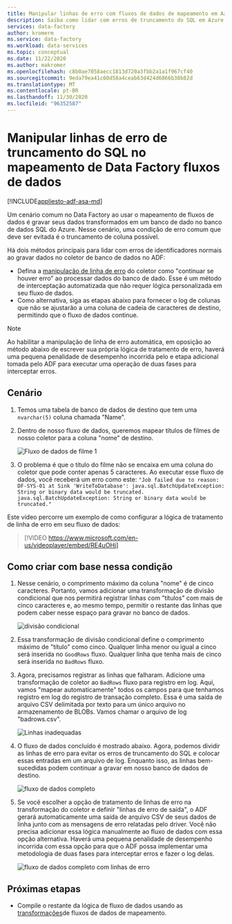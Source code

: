 ```yaml
---
title: Manipular linhas de erro com fluxos de dados de mapeamento em Azure Data Factory
description: Saiba como lidar com erros de truncamento do SQL em Azure Data Factory usando fluxos de dados de mapeamento.
services: data-factory
author: kromerm
ms.service: data-factory
ms.workload: data-services
ms.topic: conceptual
ms.date: 11/22/2020
ms.author: makromer
ms.openlocfilehash: c8b0ae7058aecc1813d720a3fbb2a1a1f967cf40
ms.sourcegitcommit: 9eda79ea41c60d58a4ceab63d424d6866b38b82d
ms.translationtype: MT
ms.contentlocale: pt-BR
ms.lasthandoff: 11/30/2020
ms.locfileid: "96352587"
---
```

# <a name="handle-sql-truncation-error-rows-in-data-factory-mapping-data-flows"></a>Manipular linhas de erro de truncamento do SQL no mapeamento de Data Factory fluxos de dados

[!INCLUDE[appliesto-adf-asa-md](includes/appliesto-adf-asa-md.md)]

Um cenário comum no Data Factory ao usar o mapeamento de fluxos de dados é gravar seus dados transformados em um banco de dado no banco de dados SQL do Azure. Nesse cenário, uma condição de erro comum que deve ser evitada é o truncamento de coluna possível.

Há dois métodos principais para lidar com erros de identificadores normais ao gravar dados no coletor de banco de dados no ADF:

* Defina a [manipulação de linha de erro](./connector-azure-sql-database.md#error-row-handling) do coletor como "continuar se houver erro" ao processar dados do banco de dado. Esse é um método de interceptação automatizada que não requer lógica personalizada em seu fluxo de dados.
* Como alternativa, siga as etapas abaixo para fornecer o log de colunas que não se ajustarão a uma coluna de cadeia de caracteres de destino, permitindo que o fluxo de dados continue.

> [!NOTE]
> Ao habilitar a manipulação de linha de erro automática, em oposição ao método abaixo de escrever sua própria lógica de tratamento de erro, haverá uma pequena penalidade de desempenho incorrida pelo e etapa adicional tomada pelo ADF para executar uma operação de duas fases para interceptar erros.

## <a name="scenario"></a>Cenário

1. Temos uma tabela de banco de dados de destino que tem uma ```nvarchar(5)``` coluna chamada "Name".

2. Dentro de nosso fluxo de dados, queremos mapear títulos de filmes de nosso coletor para a coluna "nome" de destino.

    ![Fluxo de dados de filme 1](media/data-flow/error4.png)
    
3. O problema é que o título do filme não se encaixa em uma coluna do coletor que pode conter apenas 5 caracteres. Ao executar esse fluxo de dados, você receberá um erro como este: ```"Job failed due to reason: DF-SYS-01 at Sink 'WriteToDatabase': java.sql.BatchUpdateException: String or binary data would be truncated. java.sql.BatchUpdateException: String or binary data would be truncated."```

Este vídeo percorre um exemplo de como configurar a lógica de tratamento de linha de erro em seu fluxo de dados:
> [!VIDEO https://www.microsoft.com/en-us/videoplayer/embed/RE4uOHj]

## <a name="how-to-design-around-this-condition"></a>Como criar com base nessa condição

1. Nesse cenário, o comprimento máximo da coluna "nome" é de cinco caracteres. Portanto, vamos adicionar uma transformação de divisão condicional que nos permitirá registrar linhas com "títulos" com mais de cinco caracteres e, ao mesmo tempo, permitir o restante das linhas que podem caber nesse espaço para gravar no banco de dados.

    ![divisão condicional](media/data-flow/error1.png)

2. Essa transformação de divisão condicional define o comprimento máximo de "título" como cinco. Qualquer linha menor ou igual a cinco será inserida no ```GoodRows``` fluxo. Qualquer linha que tenha mais de cinco será inserida no ```BadRows``` fluxo.

3. Agora, precisamos registrar as linhas que falharam. Adicione uma transformação de coletor ao ```BadRows``` fluxo para registro em log. Aqui, vamos "mapear automaticamente" todos os campos para que tenhamos registro em log do registro de transação completo. Essa é uma saída de arquivo CSV delimitada por texto para um único arquivo no armazenamento de BLOBs. Vamos chamar o arquivo de log "badrows.csv".

    ![Linhas inadequadas](media/data-flow/error3.png)
    
4. O fluxo de dados concluído é mostrado abaixo. Agora, podemos dividir as linhas de erro para evitar os erros de truncamento do SQL e colocar essas entradas em um arquivo de log. Enquanto isso, as linhas bem-sucedidas podem continuar a gravar em nosso banco de dados de destino.

    ![fluxo de dados completo](media/data-flow/error2.png)

5. Se você escolher a opção de tratamento de linhas de erro na transformação do coletor e definir "linhas de erro de saída", o ADF gerará automaticamente uma saída de arquivo CSV de seus dados de linha junto com as mensagens de erro relatadas pelo driver. Você não precisa adicionar essa lógica manualmente ao fluxo de dados com essa opção alternativa. Haverá uma pequena penalidade de desempenho incorrida com essa opção para que o ADF possa implementar uma metodologia de duas fases para interceptar erros e fazer o log delas.

    ![fluxo de dados completo com linhas de erro](media/data-flow/error-row-3.png)

## <a name="next-steps"></a>Próximas etapas

* Compile o restante da lógica de fluxo de dados usando as [transformações](concepts-data-flow-overview.md)de fluxos de dados de mapeamento.